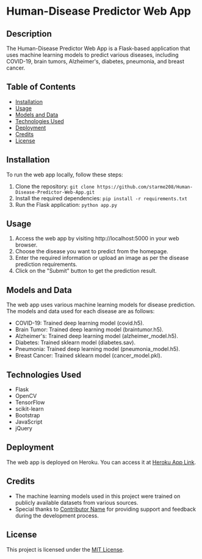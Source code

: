 # Human-Disease Predictor Web App


## Description

The Human-Disease Predictor Web App is a Flask-based application that uses machine learning models to predict various diseases, including COVID-19, brain tumors, Alzheimer's, diabetes, pneumonia, and breast cancer.

## Table of Contents

- [Installation](#installation)
- [Usage](#usage)
- [Models and Data](#models-and-data)
- [Technologies Used](#technologies-used)
- [Deployment](#deployment)
- [Credits](#credits)
- [License](#license)

## Installation

To run the web app locally, follow these steps:

1. Clone the repository: `git clone https://github.com/starme208/Human-Disease-Predictor-Web-App.git`
2. Install the required dependencies: `pip install -r requirements.txt`
3. Run the Flask application: `python app.py`

## Usage

1. Access the web app by visiting http://localhost:5000 in your web browser.
2. Choose the disease you want to predict from the homepage.
3. Enter the required information or upload an image as per the disease prediction requirements.
4. Click on the "Submit" button to get the prediction result.

## Models and Data

The web app uses various machine learning models for disease prediction. The models and data used for each disease are as follows:

- COVID-19: Trained deep learning model (covid.h5).
- Brain Tumor: Trained deep learning model (braintumor.h5).
- Alzheimer's: Trained deep learning model (alzheimer_model.h5).
- Diabetes: Trained sklearn model (diabetes.sav).
- Pneumonia: Trained deep learning model (pneumonia_model.h5).
- Breast Cancer: Trained sklearn model (cancer_model.pkl).

## Technologies Used

- Flask
- OpenCV
- TensorFlow
- scikit-learn
- Bootstrap
- JavaScript
- jQuery

## Deployment

The web app is deployed on Heroku. You can access it at [Heroku App Link](https://your-heroku-app-link).

## Credits

- The machine learning models used in this project were trained on publicly available datasets from various sources.
- Special thanks to [Contributor Name](https://github.com/username) for providing support and feedback during the development process.

## License

This project is licensed under the [MIT License](LICENSE).
